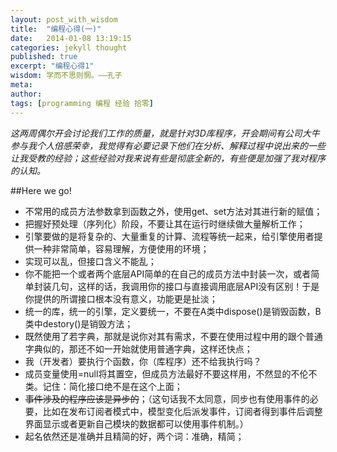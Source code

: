 ```yaml
---
layout: post_with_wisdom
title:  "编程心得(一)"
date:   2014-01-08 13:19:15
categories: jekyll thought
published: true
excerpt: "编程心得1"
wisdom: 学而不思则惘。——孔子
meta: 
author: 
tags: [programming 编程 经验 拾零]
---
```

*这两周偶尔开会讨论我们工作的质量，就是针对3D库程序，开会期间有公司大牛参与我个人倍感荣幸，我觉得有必要记录下他们在分析、解释过程中说出来的一些让我受教的经验；这些经验对我来说有些是彻底全新的，有些便是加强了我对程序的认知。*

##Here we go!

* 不常用的成员方法参数拿到函数之外，使用get、set方法对其进行新的赋值；
* 把握好预处理（序列化）阶段，不要让其在运行时继续做大量解析工作；
* 引擎要做的是将复杂的、大量重复的计算、流程等统一起来，给引擎使用者提供一种非常简单，容易理解，方便使用的环境；
* 实现可以乱，但接口含义不能乱；
* 你不能把一个或者两个底层API简单的在自己的成员方法中封装一次，或者简单封装几句，这样的话，我调用你的接口与直接调用底层API没有区别！于是你提供的所谓接口根本没有意义，功能更是扯淡；
* 统一的库，统一的引擎，定义要统一，不要在A类中dispose()是销毁函数，B类中destory()是销毁方法；
* 既然使用了若字典，那就是说你对其有需求，不要在使用过程中用的跟个普通字典似的，那还不如一开始就使用普通字典，这样还快点；
* 我（开发者）要执行个函数，你（库程序）还不给我执行吗？
* 成员变量使用=null将其置空，但成员方法最好不要这样用，不然显的不伦不类。记住：简化接口绝不是在这个上面；
* ~~事件涉及的程序应该是异步的~~；（这句话我不太同意，同步也有使用事件的必要，比如在发布订阅者模式中，模型变化后派发事件，订阅者得到事件后调整界面显示或者更新自己模块的数据都可以使用事件机制。）
* 起名依然还是准确并且精简的好，两个词：准确，精简；


